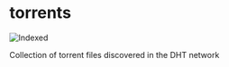 torrents 
========
![Indexed](https://img.shields.io/badge/indexed-205998-blue)

Collection of torrent files discovered in the DHT network
